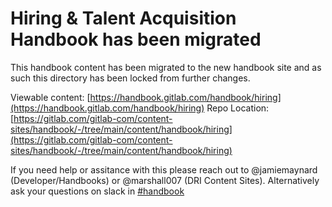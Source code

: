 # Hiring & Talent Acquisition Handbook has been migrated

This handbook content has been migrated to the new handbook site and as such this directory
has been locked from further changes.

Viewable content: [https://handbook.gitlab.com/handbook/hiring](https://handbook.gitlab.com/handbook/hiring)
Repo Location: [https://gitlab.com/gitlab-com/content-sites/handbook/-/tree/main/content/handbook/hiring](https://gitlab.com/gitlab-com/content-sites/handbook/-/tree/main/content/handbook/hiring)

If you need help or assitance with this please reach out to @jamiemaynard (Developer/Handbooks) or
@marshall007 (DRI Content Sites).  Alternatively ask your questions on slack in [#handbook](https://gitlab.slack.com/archives/C81PT2ALD)

